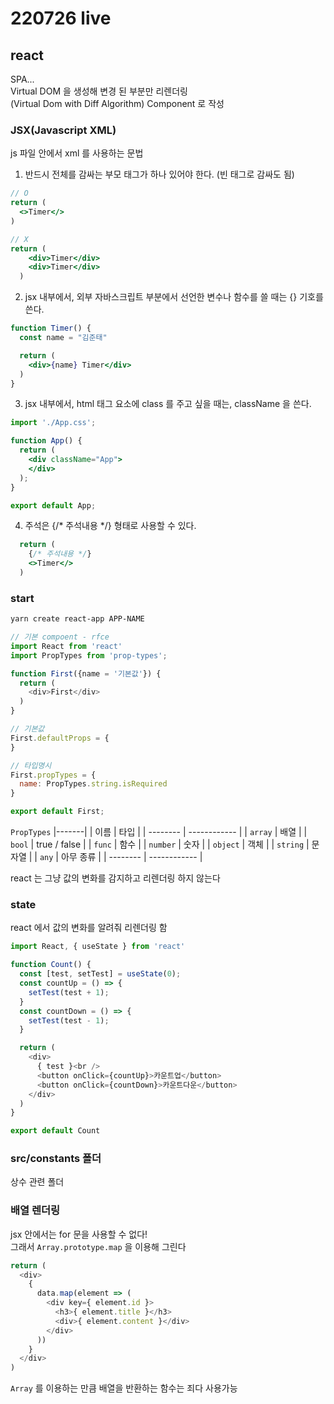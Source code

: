 # 220726 live

## react
SPA...  
Virtual DOM 을 생성해 변경 된 부분만 리렌더링  
(Virtual Dom with Diff Algorithm)
Component 로 작성

### JSX(Javascript XML)
js 파일 안에서 xml 를 사용하는 문법

1. 반드시 전체를 감싸는 부모 태그가 하나 있어야 한다. (빈 태그로 감싸도 됨)
  ```jsx
  // O
  return (
    <>Timer</>
  )

  // X
  return (
      <div>Timer</div>
      <div>Timer</div>
    )
  ```
2. jsx 내부에서, 외부 자바스크립트 부분에서 선언한 변수나 함수를 쓸 때는 {} 기호를 쓴다.
  ```jsx
  function Timer() {
    const name = "김준태"

    return (
      <div>{name} Timer</div>
    )
  }
  ```

3. jsx 내부에서, html 태그 요소에 class 를 주고 싶을 때는, className 을 쓴다.
  ```jsx
  import './App.css';

  function App() {
    return (
      <div className="App">
      </div>
    );
  }

  export default App;
  ```
4. 주석은 {/* 주석내용 */} 형태로 사용할 수 있다.
  ```jsx
    return (
      {/* 주석내용 */}
      <>Timer</>
    )
  ```


### start
```sh
yarn create react-app APP-NAME
```

```js
// 기본 compoent - rfce
import React from 'react'
import PropTypes from 'prop-types';

function First({name = '기본값'}) {
  return (
    <div>First</div>
  )
}

// 기본값
First.defaultProps = {
}

// 타입명시
First.propTypes = {
  name: PropTypes.string.isRequired
}

export default First;
```

`PropTypes`
|-------|
| 이름     | 타입         |
| -------- | ------------ |
| `array`  | 배열         |
| `bool`   | true / false |
| `func`   | 함수         |
| `number` | 숫자         |
| `object` | 객체         |
| `string` | 문자열       |
| `any`    | 아무 종류    |
| -------- | ------------ |

react 는 그냥 값의 변화를 감지하고 리렌더링 하지 않는다  


### state
react 에서 값의 변화를 알려줘 리렌더링 함
```js
import React, { useState } from 'react'

function Count() {
  const [test, setTest] = useState(0);
  const countUp = () => {
    setTest(test + 1);
  }
  const countDown = () => {
    setTest(test - 1);
  }

  return (
    <div>
      { test }<br />
      <button onClick={countUp}>카운트업</button>
      <button onClick={countDown}>카운트다운</button>
    </div>
  )
}

export default Count
```

### src/constants 폴더
상수 관련 폴더

### 배열 렌더링
jsx 안에서는 for 문을 사용할 수 없다!  
그래서 `Array.prototype.map` 을 이용해 그린다
```js
return (
  <div>
    {
      data.map(element => (
        <div key={ element.id }>
          <h3>{ element.title }</h3>
          <div>{ element.content }</div>
        </div>
      ))
    }
  </div>
)
```

`Array` 를 이용하는 만큼 배열을 반환하는 함수는 죄다 사용가능